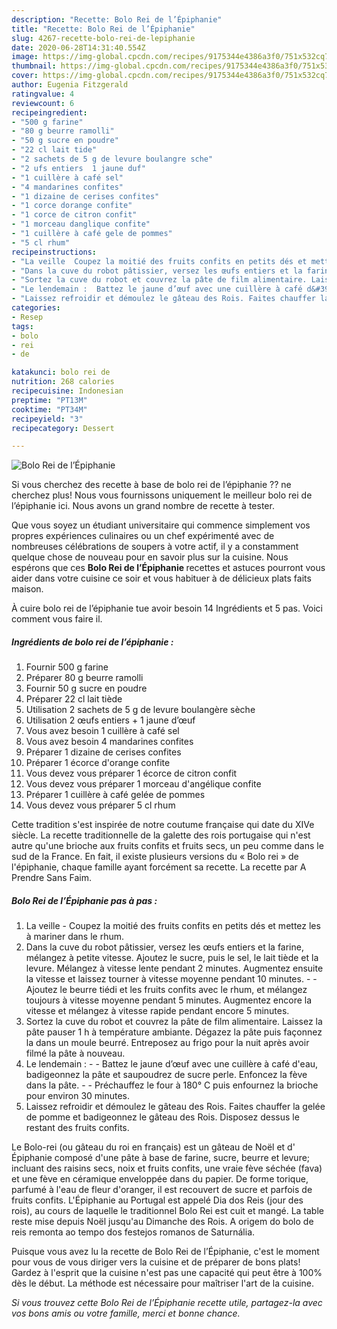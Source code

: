 ```yaml
---
description: "Recette: Bolo Rei de l’Épiphanie"
title: "Recette: Bolo Rei de l’Épiphanie"
slug: 4267-recette-bolo-rei-de-lepiphanie
date: 2020-06-28T14:31:40.554Z
image: https://img-global.cpcdn.com/recipes/9175344e4386a3f0/751x532cq70/bolo-rei-de-lepiphanie-photo-principale-de-la-recette.jpg
thumbnail: https://img-global.cpcdn.com/recipes/9175344e4386a3f0/751x532cq70/bolo-rei-de-lepiphanie-photo-principale-de-la-recette.jpg
cover: https://img-global.cpcdn.com/recipes/9175344e4386a3f0/751x532cq70/bolo-rei-de-lepiphanie-photo-principale-de-la-recette.jpg
author: Eugenia Fitzgerald
ratingvalue: 4
reviewcount: 6
recipeingredient:
- "500 g farine"
- "80 g beurre ramolli"
- "50 g sucre en poudre"
- "22 cl lait tide"
- "2 sachets de 5 g de levure boulangre sche"
- "2 ufs entiers  1 jaune duf"
- "1 cuillère à café sel"
- "4 mandarines confites"
- "1 dizaine de cerises confites"
- "1 corce dorange confite"
- "1 corce de citron confit"
- "1 morceau danglique confite"
- "1 cuillère à café gele de pommes"
- "5 cl rhum"
recipeinstructions:
- "La veille  Coupez la moitié des fruits confits en petits dés et mettez les à mariner dans le rhum."
- "Dans la cuve du robot pâtissier, versez les œufs entiers et la farine, mélangez à petite vitesse. Ajoutez le sucre, puis le sel, le lait tiède et la levure. Mélangez à vitesse lente pendant 2 minutes. Augmentez ensuite la vitesse et laissez tourner à vitesse moyenne pendant 10 minutes.  Ajoutez le beurre tiédi et les fruits confits avec le rhum, et mélangez toujours à vitesse moyenne pendant 5 minutes. Augmentez encore la vitesse et mélangez à vitesse rapide pendant encore 5 minutes."
- "Sortez la cuve du robot et couvrez la pâte de film alimentaire. Laissez la pâte pauser 1 h à température ambiante. Dégazez la pâte puis façonnez la dans un moule beurré. Entreposez au frigo pour la nuit après avoir filmé la pâte à nouveau."
- "Le lendemain :  Battez le jaune d’œuf avec une cuillère à café d&#39;eau, badigeonnez la pâte et saupoudrez de sucre perle. Enfoncez la fève dans la pâte.  Préchauffez le four à 180° C puis enfournez la brioche pour environ 30 minutes."
- "Laissez refroidir et démoulez le gâteau des Rois. Faites chauffer la gelée de pomme et badigeonnez le gâteau des Rois. Disposez dessus le restant des fruits confits."
categories:
- Resep
tags:
- bolo
- rei
- de

katakunci: bolo rei de 
nutrition: 268 calories
recipecuisine: Indonesian
preptime: "PT13M"
cooktime: "PT34M"
recipeyield: "3"
recipecategory: Dessert

---
```



![Bolo Rei de l’Épiphanie](https://img-global.cpcdn.com/recipes/9175344e4386a3f0/751x532cq70/bolo-rei-de-lepiphanie-photo-principale-de-la-recette.jpg)

Si vous cherchez des recette à base de bolo rei de l’épiphanie ?? ne cherchez plus! Nous vous fournissons uniquement le meilleur bolo rei de l’épiphanie ici. Nous avons un grand nombre de recette à tester.

Que vous soyez un étudiant universitaire qui commence simplement vos propres expériences culinaires ou un chef expérimenté avec de nombreuses célébrations de soupers à votre actif, il y a constamment quelque chose de nouveau pour en savoir plus sur la cuisine. Nous espérons que ces <strong> Bolo Rei de l’Épiphanie </strong> recettes et astuces pourront vous aider dans votre cuisine ce soir et vous habituer à de délicieux plats faits maison.

<!--inarticleads1-->

À cuire bolo rei de l’épiphanie tue avoir besoin 14 Ingrédients et 5 pas. Voici comment vous faire il.

##### Ingrédients de bolo rei de l’épiphanie :

1. Fournir 500 g farine
1. Préparer 80 g beurre ramolli
1. Fournir 50 g sucre en poudre
1. Préparer 22 cl lait tiède
1. Utilisation 2 sachets de 5 g de levure boulangère sèche
1. Utilisation 2 œufs entiers + 1 jaune d’œuf
1. Vous avez besoin 1 cuillère à café sel
1. Vous avez besoin 4 mandarines confites
1. Préparer 1 dizaine de cerises confites
1. Préparer 1 écorce d&#39;orange confite
1. Vous devez vous préparer 1 écorce de citron confit
1. Vous devez vous préparer 1 morceau d&#39;angélique confite
1. Préparer 1 cuillère à café gelée de pommes
1. Vous devez vous préparer 5 cl rhum


Cette tradition s&#39;est inspirée de notre coutume française qui date du XIVe siècle. La recette traditionnelle de la galette des rois portugaise qui n&#39;est autre qu&#39;une brioche aux fruits confits et fruits secs, un peu comme dans le sud de la France. En fait, il existe plusieurs versions du « Bolo rei » de l&#39;épiphanie, chaque famille ayant forcément sa recette. La recette par A Prendre Sans Faim. 

<!--inarticleads2-->

##### Bolo Rei de l’Épiphanie pas à pas :

1. La veille  - Coupez la moitié des fruits confits en petits dés et mettez les à mariner dans le rhum.
1. Dans la cuve du robot pâtissier, versez les œufs entiers et la farine, mélangez à petite vitesse. Ajoutez le sucre, puis le sel, le lait tiède et la levure. Mélangez à vitesse lente pendant 2 minutes. Augmentez ensuite la vitesse et laissez tourner à vitesse moyenne pendant 10 minutes. -  - Ajoutez le beurre tiédi et les fruits confits avec le rhum, et mélangez toujours à vitesse moyenne pendant 5 minutes. Augmentez encore la vitesse et mélangez à vitesse rapide pendant encore 5 minutes.
1. Sortez la cuve du robot et couvrez la pâte de film alimentaire. Laissez la pâte pauser 1 h à température ambiante. Dégazez la pâte puis façonnez la dans un moule beurré. Entreposez au frigo pour la nuit après avoir filmé la pâte à nouveau.
1. Le lendemain : -  - Battez le jaune d’œuf avec une cuillère à café d&#39;eau, badigeonnez la pâte et saupoudrez de sucre perle. Enfoncez la fève dans la pâte. -  - Préchauffez le four à 180° C puis enfournez la brioche pour environ 30 minutes.
1. Laissez refroidir et démoulez le gâteau des Rois. Faites chauffer la gelée de pomme et badigeonnez le gâteau des Rois. Disposez dessus le restant des fruits confits.


Le Bolo-rei (ou gâteau du roi en français) est un gâteau de Noël et d&#39; Épiphanie composé d&#39;une pâte à base de farine, sucre, beurre et levure; incluant des raisins secs, noix et fruits confits, une vraie fève séchée (fava) et une fève en céramique enveloppée dans du papier. De forme torique, parfumé à l&#39;eau de fleur d&#39;oranger, il est recouvert de sucre et parfois de fruits confits. L&#39;Épiphanie au Portugal est appelé Dia dos Reis (jour des rois), au cours de laquelle le traditionnel Bolo Rei est cuit et mangé. La table reste mise depuis Noël jusqu&#39;au Dimanche des Rois. A origem do bolo de reis remonta ao tempo dos festejos romanos de Saturnália. 

<!--inarticleads1-->

<p>
Puisque vous avez lu la recette de Bolo Rei de l’Épiphanie, c'est le moment pour vous de vous diriger vers la cuisine et de préparer de bons plats! Gardez à l'esprit que la cuisine n'est pas une capacité qui peut être à 100% dès le début. La méthode est nécessaire pour maîtriser l'art de la cuisine.
</p>

<p>
<i>Si vous trouvez cette Bolo Rei de l’Épiphanie recette utile, partagez-la avec vos bons amis ou votre famille, merci et bonne chance.</i>
</p>
